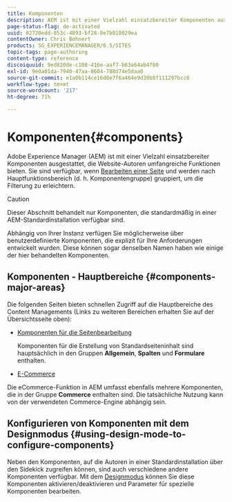 ```yaml
---
title: Komponenten
description: AEM ist mit einer Vielzahl einsatzbereiter Komponenten ausgestattet, die Website-Autoren umfangreiche Funktionen bieten.
page-status-flag: de-activated
uuid: 02720edd-853c-4893-bf28-0e7b018029ea
contentOwner: Chris Bohnert
products: SG_EXPERIENCEMANAGER/6.5/SITES
topic-tags: page-authoring
content-type: reference
discoiquuid: 9ed820de-c108-416e-aaf7-b63a64ab4f80
exl-id: 9e0a01da-7940-47aa-8604-788d74e5daa0
source-git-commit: e1a0b114ce16d0e7f6a464e9d30b8f111297bcc6
workflow-type: tm+mt
source-wordcount: '217'
ht-degree: 71%

---
```


# Komponenten{#components}

Adobe Experience Manager (AEM) ist mit einer Vielzahl einsatzbereiter Komponenten ausgestattet, die Website-Autoren umfangreiche Funktionen bieten. Sie sind verfügbar, wenn [Bearbeiten einer Seite](/help/sites-classic-ui-authoring/classic-page-author-edit-content.md) und werden nach Hauptfunktionsbereich (d. h. Komponentengruppe) gruppiert, um die Filterung zu erleichtern.

>[!CAUTION]
>
>Dieser Abschnitt behandelt nur Komponenten, die standardmäßig in einer AEM-Standardinstallation verfügbar sind.
>
>Abhängig von Ihrer Instanz verfügen Sie möglicherweise über benutzerdefinierte Komponenten, die explizit für Ihre Anforderungen entwickelt wurden. Diese können sogar denselben Namen haben wie einige der hier behandelten Komponenten.

## Komponenten - Hauptbereiche {#components-major-areas}

Die folgenden Seiten bieten schnellen Zugriff auf die Hauptbereiche des Content Managements (Links zu weiteren Bereichen erhalten Sie auf der Übersichtsseite oben):

* [Komponenten für die Seitenbearbeitung](/help/sites-classic-ui-authoring/classic-page-author-edit-mode.md)

   Komponenten für die Erstellung von Standardseiteninhalt sind hauptsächlich in den Gruppen **Allgemein**, **Spalten** und **Formulare** enthalten.

* [E-Commerce](/help/commerce/cif-classic/administering/ecommerce.md)

   
Die eCommerce-Funktion in AEM umfasst ebenfalls mehrere Komponenten, die in der Gruppe **Commerce** enthalten sind. Die tatsächliche Nutzung kann von der verwendeten Commerce-Engine abhängig sein.

## Konfigurieren von Komponenten mit dem Designmodus {#using-design-mode-to-configure-components}

Neben den Komponenten, auf die Autoren in einer Standardinstallation über den Sidekick zugreifen können, sind auch verschiedene andere Komponenten verfügbar. Mit dem [Designmodus](/help/sites-classic-ui-authoring/classic-page-author-design-mode.md#enable-disable-components) können Sie diese Komponenten aktivieren/deaktivieren und Parameter für spezielle Komponenten bearbeiten.
